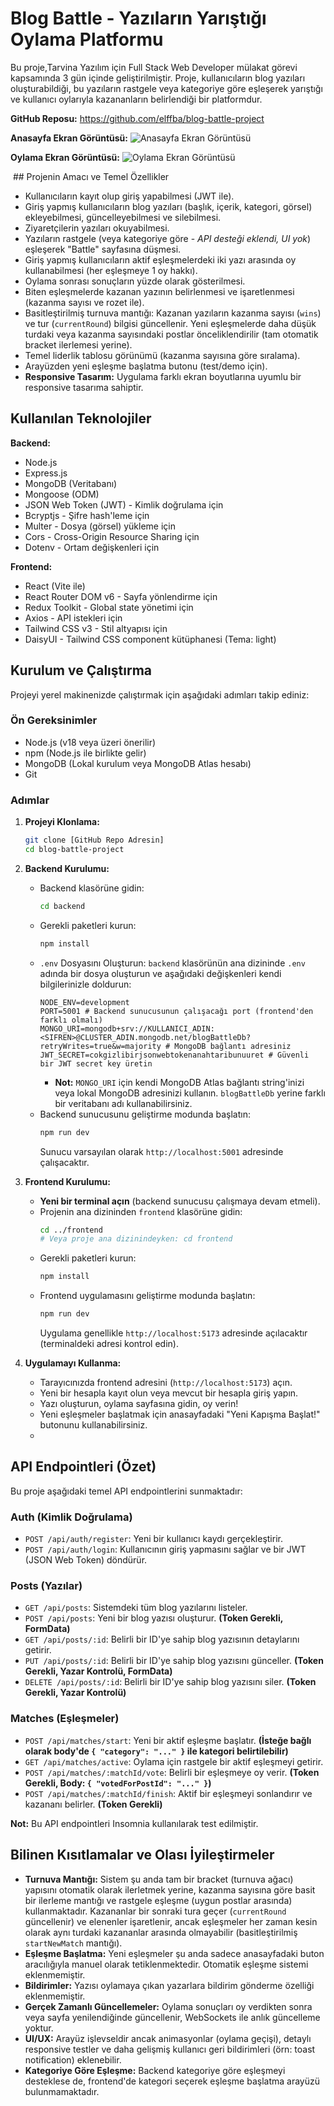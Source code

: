 # Blog Battle - Yazıların Yarıştığı Oylama Platformu

Bu proje,Tarvina Yazılım için Full Stack Web Developer mülakat görevi kapsamında 3 gün içinde geliştirilmiştir. Proje, kullanıcıların blog yazıları oluşturabildiği, bu yazıların rastgele veya kategoriye göre eşleşerek yarıştığı ve kullanıcı oylarıyla kazananların belirlendiği bir platformdur.

**GitHub Reposu:** https://github.com/elffba/blog-battle-project

**Anasayfa Ekran Görüntüsü:**
![Anasayfa Ekran Görüntüsü](images/anasayfa.png)

**Oylama Ekran Görüntüsü:**
![Oylama Ekran Görüntüsü](images/battle.png)

 ## Projenin Amacı ve Temel Özellikler

* Kullanıcıların kayıt olup giriş yapabilmesi (JWT ile).
* Giriş yapmış kullanıcıların blog yazıları (başlık, içerik, kategori, görsel) ekleyebilmesi, güncelleyebilmesi ve silebilmesi.
* Ziyaretçilerin yazıları okuyabilmesi.
* Yazıların rastgele (veya kategoriye göre - *API desteği eklendi, UI yok*) eşleşerek "Battle" sayfasına düşmesi.
* Giriş yapmış kullanıcıların aktif eşleşmelerdeki iki yazı arasında oy kullanabilmesi (her eşleşmeye 1 oy hakkı).
* Oylama sonrası sonuçların yüzde olarak gösterilmesi.
* Biten eşleşmelerde kazanan yazının belirlenmesi ve işaretlenmesi (kazanma sayısı ve rozet ile).
* Basitleştirilmiş turnuva mantığı: Kazanan yazıların kazanma sayısı (`wins`) ve tur (`currentRound`) bilgisi güncellenir. Yeni eşleşmelerde daha düşük turdaki veya kazanma sayısındaki postlar önceliklendirilir (tam otomatik bracket ilerlemesi yerine).
* Temel liderlik tablosu görünümü (kazanma sayısına göre sıralama).
* Arayüzden yeni eşleşme başlatma butonu (test/demo için).
* **Responsive Tasarım:** Uygulama farklı ekran boyutlarına uyumlu bir responsive tasarıma sahiptir.

## Kullanılan Teknolojiler

**Backend:**

* Node.js
* Express.js
* MongoDB (Veritabanı)
* Mongoose (ODM)
* JSON Web Token (JWT) - Kimlik doğrulama için
* Bcryptjs - Şifre hash'leme için
* Multer - Dosya (görsel) yükleme için
* Cors - Cross-Origin Resource Sharing için
* Dotenv - Ortam değişkenleri için

**Frontend:**

* React (Vite ile)
* React Router DOM v6 - Sayfa yönlendirme için
* Redux Toolkit - Global state yönetimi için
* Axios - API istekleri için
* Tailwind CSS v3 - Stil altyapısı için
* DaisyUI - Tailwind CSS component kütüphanesi (Tema: light)

## Kurulum ve Çalıştırma

Projeyi yerel makinenizde çalıştırmak için aşağıdaki adımları takip ediniz:

### Ön Gereksinimler

* Node.js (v18 veya üzeri önerilir)
* npm (Node.js ile birlikte gelir)
* MongoDB (Lokal kurulum veya MongoDB Atlas hesabı)
* Git

### Adımlar

1.  **Projeyi Klonlama:**
    ```bash
    git clone [GitHub Repo Adresin]
    cd blog-battle-project
    ```

2.  **Backend Kurulumu:**
    * Backend klasörüne gidin:
      ```bash
      cd backend
      ```
    * Gerekli paketleri kurun:
      ```bash
      npm install
      ```
    * `.env` Dosyasını Oluşturun: `backend` klasörünün ana dizininde `.env` adında bir dosya oluşturun ve aşağıdaki değişkenleri kendi bilgilerinizle doldurun:
      ```dotenv
      NODE_ENV=development
      PORT=5001 # Backend sunucusunun çalışacağı port (frontend'den farklı olmalı)
      MONGO_URI=mongodb+srv://KULLANICI_ADIN:<SIFREN>@CLUSTER_ADIN.mongodb.net/blogBattleDb?retryWrites=true&w=majority # MongoDB bağlantı adresiniz
      JWT_SECRET=cokgizlibirjsonwebtokenanahtaribunuuret # Güvenli bir JWT secret key üretin
      ```
      * **Not:** `MONGO_URI` için kendi MongoDB Atlas bağlantı string'inizi veya lokal MongoDB adresinizi kullanın. `blogBattleDb` yerine farklı bir veritabanı adı kullanabilirsiniz.
    * Backend sunucusunu geliştirme modunda başlatın:
      ```bash
      npm run dev
      ```
      Sunucu varsayılan olarak `http://localhost:5001` adresinde çalışacaktır.

3.  **Frontend Kurulumu:**
    * **Yeni bir terminal açın** (backend sunucusu çalışmaya devam etmeli).
    * Projenin ana dizininden `frontend` klasörüne gidin:
      ```bash
      cd ../frontend
      # Veya proje ana dizinindeyken: cd frontend
      ```
    * Gerekli paketleri kurun:
      ```bash
      npm install
      ```
    * Frontend uygulamasını geliştirme modunda başlatın:
      ```bash
      npm run dev
      ```
      Uygulama genellikle `http://localhost:5173` adresinde açılacaktır (terminaldeki adresi kontrol edin).

4.  **Uygulamayı Kullanma:**
    * Tarayıcınızda frontend adresini (`http://localhost:5173`) açın.
    * Yeni bir hesapla kayıt olun veya mevcut bir hesapla giriş yapın.
    * Yazı oluşturun, oylama sayfasına gidin, oy verin!
    * Yeni eşleşmeler başlatmak için anasayfadaki "Yeni Kapışma Başlat!" butonunu kullanabilirsiniz.
    * 
## API Endpointleri (Özet)

Bu proje aşağıdaki temel API endpointlerini sunmaktadır:

### Auth (Kimlik Doğrulama)

* `POST /api/auth/register`: Yeni bir kullanıcı kaydı gerçekleştirir.
* `POST /api/auth/login`: Kullanıcının giriş yapmasını sağlar ve bir JWT (JSON Web Token) döndürür.

### Posts (Yazılar)

* `GET /api/posts`: Sistemdeki tüm blog yazılarını listeler.
* `POST /api/posts`: Yeni bir blog yazısı oluşturur. **(Token Gerekli, FormData)**
* `GET /api/posts/:id`: Belirli bir ID'ye sahip blog yazısının detaylarını getirir.
* `PUT /api/posts/:id`: Belirli bir ID'ye sahip blog yazısını günceller. **(Token Gerekli, Yazar Kontrolü, FormData)**
* `DELETE /api/posts/:id`: Belirli bir ID'ye sahip blog yazısını siler. **(Token Gerekli, Yazar Kontrolü)**

### Matches (Eşleşmeler)

* `POST /api/matches/start`: Yeni bir aktif eşleşme başlatır. **(İsteğe bağlı olarak body'de `{ "category": "..." }` ile kategori belirtilebilir)**
* `GET /api/matches/active`: Oylama için rastgele bir aktif eşleşmeyi getirir.
* `POST /api/matches/:matchId/vote`: Belirli bir eşleşmeye oy verir. **(Token Gerekli, Body: `{ "votedForPostId": "..." }`)**
* `POST /api/matches/:matchId/finish`: Aktif bir eşleşmeyi sonlandırır ve kazananı belirler. **(Token Gerekli)**

**Not:** Bu API endpointleri Insomnia kullanılarak test edilmiştir.

## Bilinen Kısıtlamalar ve Olası İyileştirmeler

* **Turnuva Mantığı:** Sistem şu anda tam bir bracket (turnuva ağacı) yapısını otomatik olarak ilerletmek yerine, kazanma sayısına göre basit bir ilerleme mantığı ve rastgele eşleşme (uygun postlar arasında) kullanmaktadır. Kazananlar bir sonraki tura geçer (`currentRound` güncellenir) ve elenenler işaretlenir, ancak eşleşmeler her zaman kesin olarak aynı turdaki kazananlar arasında olmayabilir (basitleştirilmiş `startNewMatch` mantığı).
* **Eşleşme Başlatma:** Yeni eşleşmeler şu anda sadece anasayfadaki buton aracılığıyla manuel olarak tetiklenmektedir. Otomatik eşleşme sistemi eklenmemiştir.
* **Bildirimler:** Yazısı oylamaya çıkan yazarlara bildirim gönderme özelliği eklenmemiştir.
* **Gerçek Zamanlı Güncellemeler:** Oylama sonuçları oy verdikten sonra veya sayfa yenilendiğinde güncellenir, WebSockets ile anlık güncelleme yoktur.
* **UI/UX:** Arayüz işlevseldir ancak animasyonlar (oylama geçişi), detaylı responsive testler ve daha gelişmiş kullanıcı geri bildirimleri (örn: toast notification) eklenebilir.
* **Kategoriye Göre Eşleşme:** Backend kategoriye göre eşleşmeyi desteklese de, frontend'de kategori seçerek eşleşme başlatma arayüzü bulunmamaktadır.
